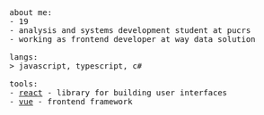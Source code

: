 <div>
<p float="left">
    <p float="left">
      <samp>
        about me:<br>
               - 19  <br> 
               - analysis and systems development student at pucrs  <br> 
               - working as frontend developer at way data solution <br>
        <br>
        langs:<br>
            > javascript, typescript, c#
        <br>
        <br>
        tools:<br>
          - <a href="https://react.dev">react</a> - library for building user interfaces <br> 
          - <a href="https://vuejs.org/">vue<a/> - frontend framework
       <br>
       <br>
      </samp>
    </p>
  </p>
</div>
